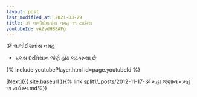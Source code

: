 ```yaml
---
layout: post
last_modified_at: 2021-03-29
title: ૐ લાભીદોશતાંય નમહ ૧૧ ટાઈમ્સ
youtubeId: vAZvdHB8AFg
---
```

 
 
 ૐ લાભીદોશતાંય નમહ  
 
 -  પ્રલય દરમિયાન જેણે હોઠ લટકાવ્યા છે 
 
  
 
  
 
 
 
 
 
 


{% include youtubePlayer.html id=page.youtubeId %}
 
[Next]({{ site.baseurl }}{% link  split1/_posts/2012-11-17-ૐ મહા જણાય નમહ ૧૧ ટાઈમ્સ.md%})
 
